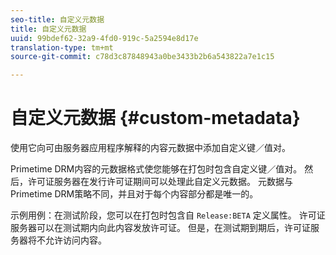 ```yaml
---
seo-title: 自定义元数据
title: 自定义元数据
uuid: 99bdef62-32a9-4fd0-919c-5a2594e8d17e
translation-type: tm+mt
source-git-commit: c78d3c87848943a0be3433b2b6a543822a7e1c15

---
```



# 自定义元数据 {#custom-metadata}

使用它向可由服务器应用程序解释的内容元数据中添加自定义键／值对。

Primetime DRM内容的元数据格式使您能够在打包时包含自定义键／值对。 然后，许可证服务器在发行许可证期间可以处理此自定义元数据。 元数据与Primetime DRM策略不同，并且对于每个内容部分都是唯一的。

示例用例：在测试阶段，您可以在打包时包含自 `Release:BETA` 定义属性。 许可证服务器可以在测试期内向此内容发放许可证。 但是，在测试期到期后，许可证服务器将不允许访问内容。
